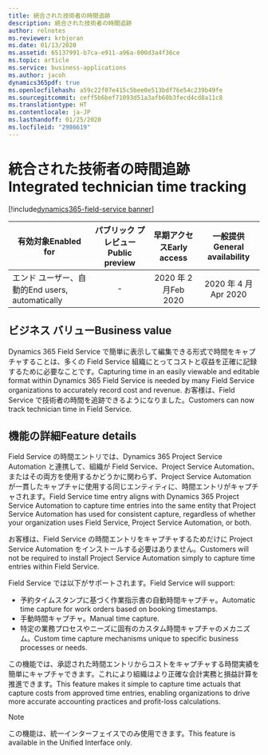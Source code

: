 ```yaml
---
title: 統合された技術者の時間追跡
description: 統合された技術者の時間追跡
author: relnotes
ms.reviewer: krbjoran
ms.date: 01/13/2020
ms.assetid: 65137991-b7ca-e911-a96a-000d3a4f36ce
ms.topic: article
ms.service: business-applications
ms.author: jacoh
dynamics365pdf: true
ms.openlocfilehash: a59c22f07e415c5bee0e513bdf76e54c239b49fe
ms.sourcegitcommit: ceff5b6bef71093d51a3afb60b3fecd4cd8a11c8
ms.translationtype: HT
ms.contentlocale: ja-JP
ms.lasthandoff: 01/25/2020
ms.locfileid: "2986619"
---
```

# <a name="integrated-technician-time-tracking"></a><span data-ttu-id="0090b-103">統合された技術者の時間追跡</span><span class="sxs-lookup"><span data-stu-id="0090b-103">Integrated technician time tracking</span></span>
[!include[dynamics365-field-service banner](../includes/dynamics365-field-service.md)]

| <span data-ttu-id="0090b-104">有効対象</span><span class="sxs-lookup"><span data-stu-id="0090b-104">Enabled for</span></span>    |  <span data-ttu-id="0090b-105">パブリック プレビュー</span><span class="sxs-lookup"><span data-stu-id="0090b-105">Public preview</span></span> | <span data-ttu-id="0090b-106">早期アクセス</span><span class="sxs-lookup"><span data-stu-id="0090b-106">Early access</span></span> | <span data-ttu-id="0090b-107">一般提供</span><span class="sxs-lookup"><span data-stu-id="0090b-107">General availability</span></span> | 
| ---------- | :----------: |:----------: |:----------: |
|<span data-ttu-id="0090b-108">エンド ユーザー、自動的</span><span class="sxs-lookup"><span data-stu-id="0090b-108">End users, automatically</span></span>|-|<span data-ttu-id="0090b-109">2020 年 2 月</span><span class="sxs-lookup"><span data-stu-id="0090b-109">Feb 2020</span></span>| <span data-ttu-id="0090b-110">2020 年 4 月</span><span class="sxs-lookup"><span data-stu-id="0090b-110">Apr 2020</span></span>|


## <a name="business-value"></a><span data-ttu-id="0090b-111">ビジネス バリュー</span><span class="sxs-lookup"><span data-stu-id="0090b-111">Business value</span></span>
<!-- bv start -->
<span data-ttu-id="0090b-112">Dynamics 365 Field Service で簡単に表示して編集できる形式で時間をキャプチャすることは、多くの Field Service 組織にとってコストと収益を正確に記録するために必要なことです。</span><span class="sxs-lookup"><span data-stu-id="0090b-112">Capturing time in an easily viewable and editable format within Dynamics 365 Field Service is needed by many Field Service organizations to accurately record cost and revenue.</span></span> <span data-ttu-id="0090b-113">お客様は、Field Service で技術者の時間を追跡できるようになりました。</span><span class="sxs-lookup"><span data-stu-id="0090b-113">Customers can now track technician time in Field Service.</span></span>
<!-- bv end -->



## <a name="feature-details"></a><span data-ttu-id="0090b-114">機能の詳細</span><span class="sxs-lookup"><span data-stu-id="0090b-114">Feature details</span></span>
<!--feature detail start -->
<span data-ttu-id="0090b-115">Field Service の時間エントリでは、Dynamics 365 Project Service Automation と連携して、組織が Field Service、Project Service Automation、またはその両方を使用するかどうかに関わらず、Project Service Automation が一貫したキャプチャに使用する同じエンティティに、時間エントリがキャプチャされます。</span><span class="sxs-lookup"><span data-stu-id="0090b-115">Field Service time entry aligns with Dynamics 365 Project Service Automation to capture time entries into the same entity that Project Service Automation has used for consistent capture, regardless of whether your organization uses Field Service, Project Service Automation, or both.</span></span>

<span data-ttu-id="0090b-116">お客様は、Field Service の時間エントリをキャプチャするためだけに Project Service Automation をインストールする必要はありません。</span><span class="sxs-lookup"><span data-stu-id="0090b-116">Customers will not be required to install Project Service Automation simply to capture time entries within Field Service.</span></span> 

<span data-ttu-id="0090b-117">Field Service では以下がサポートされます。</span><span class="sxs-lookup"><span data-stu-id="0090b-117">Field Service will support:</span></span>

- <span data-ttu-id="0090b-118">予約タイムスタンプに基づく作業指示書の自動時間キャプチャ。</span><span class="sxs-lookup"><span data-stu-id="0090b-118">Automatic time capture for work orders based on booking timestamps.</span></span>
- <span data-ttu-id="0090b-119">手動時間キャプチャ。</span><span class="sxs-lookup"><span data-stu-id="0090b-119">Manual time capture.</span></span>
- <span data-ttu-id="0090b-120">特定の業務プロセスやニーズに固有のカスタム時間キャプチャのメカニズム。</span><span class="sxs-lookup"><span data-stu-id="0090b-120">Custom time capture mechanisms unique to specific business processes or needs.</span></span>

<span data-ttu-id="0090b-121">この機能では、承認された時間エントリからコストをキャプチャする時間実績を簡単にキャプチャできます。これにより組織はより正確な会計実務と損益計算を推進できます。</span><span class="sxs-lookup"><span data-stu-id="0090b-121">This feature makes it simple to capture time actuals that capture costs from approved time entries, enabling organizations to drive more accurate accounting practices and profit-loss calculations.</span></span>
<!--feature detail end -->


> [!NOTE]
> <span data-ttu-id="0090b-122">この機能は、統一インターフェイスでのみ使用できます。</span><span class="sxs-lookup"><span data-stu-id="0090b-122">This feature is available in the Unified Interface only.</span></span>






